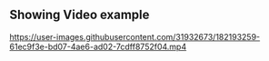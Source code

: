 ## Showing Video example

https://user-images.githubusercontent.com/31932673/182193259-61ec9f3e-bd07-4ae6-ad02-7cdff8752f04.mp4

